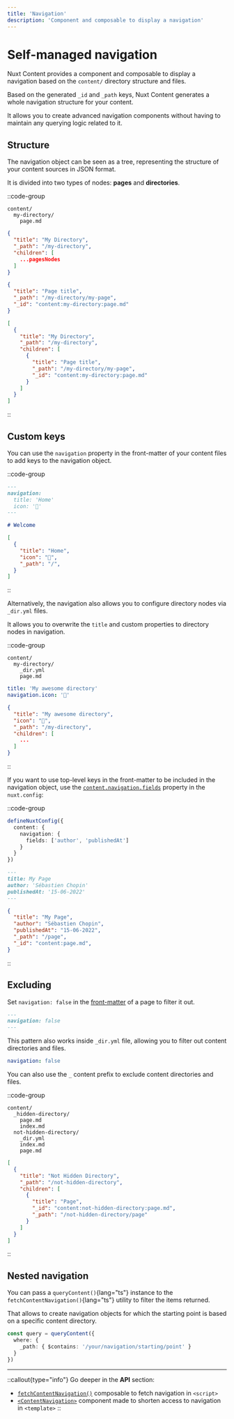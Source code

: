 ```yaml
---
title: 'Navigation'
description: 'Component and composable to display a navigation'
---
```

# Self-managed navigation

Nuxt Content provides a component and composable to display a navigation based on the `content/` directory structure and files.

Based on the generated `_id` and `_path` keys, Nuxt Content generates a whole navigation structure for your content.

It allows you to create advanced navigation components without having to maintain any querying logic related to it.

## Structure

The navigation object can be seen as a tree, representing the structure of your content sources in JSON format.

It is divided into two types of nodes: **pages** and **directories**.

::code-group
``` [Directory structure]
content/
  my-directory/
    page.md
```

```json [Directory node]
{
  "title": "My Directory",
  "_path": "/my-directory",
  "children": [
    ...pagesNodes
  ]
}
```

```json [Page node]
{
  "title": "Page title",
  "_path": "/my-directory/my-page",
  "_id": "content:my-directory:page.md"
}
```

```json [Complete navigation]
[
  {
    "title": "My Directory",
    "_path": "/my-directory",
    "children": [
      {
        "title": "Page title",
        "_path": "/my-directory/my-page",
        "_id": "content:my-directory:page.md"
      }
    ]
  }
]
```
::

## Custom keys

You can use the `navigation` property in the front-matter of your content files to add keys to the navigation object.

::code-group
```md [index.md]
---
navigation:
  title: 'Home'
  icon: '🏡'
---

# Welcome
```

```json [Navigation]
[
  {
    "title": "Home",
    "icon": "🏡",
    "_path": "/",
  }
]
```
::

Alternatively, the navigation also allows you to configure directory nodes via `_dir.yml` files.

It allows you to overwrite the `title` and custom properties to directory nodes in navigation.

::code-group
``` [Directory structure]
content/
  my-directory/
    _dir.yml
    page.md
```

```yaml [_dir.yml]
title: 'My awesome directory'
navigation.icon: '📁'
```

```json [Navigation]
{
  "title": "My awesome directory",
  "icon": "📁",
  "_path": "/my-directory",
  "children": [
    ...
  ]
}
```
::

If you want to use top-level keys in the front-matter to be included in the navigation object, use the [`content.navigation.fields`](/api/configuration#navigation) property in the `nuxt.config`:

::code-group
```ts [nuxt.config.ts]
defineNuxtConfig({
  content: {
    navigation: {
      fields: ['author', 'publishedAt']
    }
  }
})
```

```md [page.md]
---
title: My Page
author: 'Sébastien Chopin'
publishedAt: '15-06-2022'
---
```

```json [Navigation node]
{
  "title": "My Page",
  "author": "Sébastien Chopin",
  "publishedAt": "15-06-2022",
  "_path": "/page",
  "_id": "content:page.md",
}
```
::

## Excluding

Set `navigation: false` in the [front-matter](/guide/writing/markdown) of a page to filter it out.

```md [page.md]
---
navigation: false
---
```

This pattern also works inside `_dir.yml` file, allowing you to filter out content directories and files.

```yaml [_dir.yml]
navigation: false
```

You can also use the `_` content prefix to exclude content directories and files.

::code-group
``` [Directory structure]
content/
  _hidden-directory/
    page.md
    index.md
  not-hidden-directory/
    _dir.yml
    index.md
    page.md
```

```json [Navigation object]
[
  {
    "title": "Not Hidden Directory",
    "_path": "/not-hidden-directory",
    "children": [
      {
        "title": "Page",
        "_id": "content:not-hidden-directory:page.md",
        "_path": "/not-hidden-directory/page"
      }
    ]
  }
]
```
::

## Nested navigation

You can pass a `queryContent()`{lang="ts"} instance to the `fetchContentNavigation()`{lang="ts"} utility to filter the items returned.

That allows to create navigation objects for which the starting point is based on a specific content directory.

```ts
const query = queryContent({
  where: {
    _path: { $contains: '/your/navigation/starting/point' }
  }
})
```

---

::callout{type="info"}
Go deeper in the **API** section:

- [`fetchContentNavigation()`](/api/composables/fetch-content-navigation) composable to fetch navigation in `<script>`
- [`<ContentNavigation>`](/api/components/content-navigation) component made to shorten access to navigation in `<template>`
::

